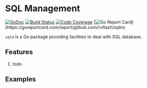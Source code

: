 # SQL Management

[![GoDoc](https://godoc.org/github.com/rvflash/sqlm?status.svg)](https://godoc.org/github.com/rvflash/sqlm)
[![Build Status](https://github.com/rvflash/sqlm/workflows/build/badge.svg)](https://github.com/rvflash/sqlm/actions?workflow=build)
[![Code Coverage](https://codecov.io/gh/rvflash/sqlm/branch/main/graph/badge.svg)](https://codecov.io/gh/rvflash/sqlm)
[![Go Report Card](https://goreportcard.com/badge/github.com/rvflash/sqlm?)](https://goreportcard.com/report/github.com/rvflash/sqlm)


`sqlm` is a Go package providing facilities to deal with SQL database.

## Features

1. todo

## Examples

```go

```
